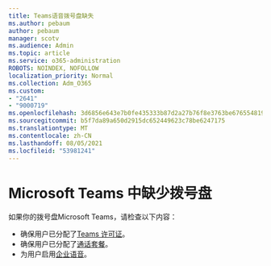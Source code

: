 ```yaml
---
title: Teams语音拨号盘缺失
ms.author: pebaum
author: pebaum
manager: scotv
ms.audience: Admin
ms.topic: article
ms.service: o365-administration
ROBOTS: NOINDEX, NOFOLLOW
localization_priority: Normal
ms.collection: Adm_O365
ms.custom:
- "2641"
- "9000719"
ms.openlocfilehash: 3d6856e643e7b0fe435333b87d2a27b76f8e3763be676554819d0147a352273f
ms.sourcegitcommit: b5f7da89a650d2915dc652449623c78be6247175
ms.translationtype: MT
ms.contentlocale: zh-CN
ms.lasthandoff: 08/05/2021
ms.locfileid: "53981241"
---
```

# <a name="dial-pad-is-missing-in-microsoft-teams"></a>Microsoft Teams 中缺少拨号盘 

如果你的拨号盘Microsoft Teams，请检查以下内容：

- 确保用户已分配了[Teams 许可证](https://docs.microsoft.com/MicrosoftTeams/assign-teams-licenses)。
- 确保用户已分配了[通话套餐](https://docs.microsoft.com/MicrosoftTeams/calling-plan-landing-page)。
- 为用户启用[企业语音](https://docs.microsoft.com/skypeforbusiness/skype-for-business-hybrid-solutions/plan-your-phone-system-cloud-pbx-solution/enable-users-for-enterprise-voice-online-and-phone-system-voicemail#to-enable-your-users-for-phone-system-in-office-365-voice-and-voicemail)。
